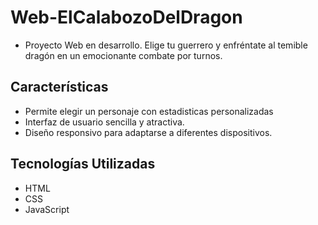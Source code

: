 # Web-ElCalabozoDelDragon

- Proyecto Web en desarrollo. Elige tu guerrero y enfréntate al temible dragón en un emocionante combate por turnos.

## Características

- Permite elegir un personaje con estadisticas personalizadas
- Interfaz de usuario sencilla y atractiva.
- Diseño responsivo para adaptarse a diferentes dispositivos.

## Tecnologías Utilizadas

- HTML
- CSS
- JavaScript